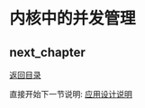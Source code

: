 # 内核中的并发管理

## next_chapter

[返回目录](../README.md)

直接开始下一节说明: [应用设计说明](./ch04-00.application_design.md)
